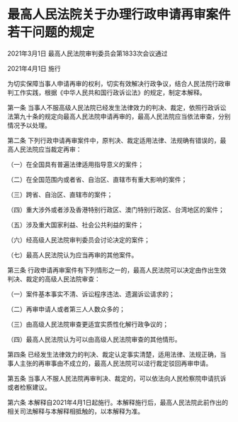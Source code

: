 # 最高人民法院关于办理行政申请再审案件若干问题的规定

2021年3月1日 最高人民法院审判委员会第1833次会议通过

2021年4月1日 施行

<!-- INFO END -->

为切实保障当事人申请再审的权利，切实有效解决行政争议，结合人民法院行政审判工作实践，根据《中华人民共和国行政诉讼法》的规定，制定本解释。

第一条 当事人不服高级人民法院已经发生法律效力的判决、裁定，依照行政诉讼法第九十条的规定向最高人民法院申请再审的，最高人民法院应当依法审查，分别情况予以处理。

第二条 下列行政申请再审案件中，原判决、裁定适用法律、法规确有错误的，最高人民法院应当裁定再审：

（一）在全国具有普遍法律适用指导意义的案件；

（二）在全国范围内或者省、自治区、直辖市有重大影响的案件；

（三）跨省、自治区、直辖市的案件；

（四）重大涉外或者涉及香港特别行政区、澳门特别行政区、台湾地区的案件；

（五）涉及重大国家利益、社会公共利益的案件；

（六）经高级人民法院审判委员会讨论决定的案件；

（七）最高人民法院认为应当再审的其他案件。

第三条 行政申请再审案件有下列情形之一的，最高人民法院可以决定由作出生效判决、裁定的高级人民法院审查：

（一）案件基本事实不清、诉讼程序违法、遗漏诉讼请求的；

（二）再审申请人或者第三人人数众多的；

（三）由高级人民法院审查更适宜实质性化解行政争议的；

（四）最高人民法院认为可以由高级人民法院审查的其他情形。

第四条 已经发生法律效力的判决、裁定认定事实清楚，适用法律、法规正确，当事人主张的再审事由不成立的，最高人民法院可以迳行裁定驳回再审申请。

第五条 当事人不服人民法院再审判决、裁定的，可以依法向人民检察院申请抗诉或者检察建议。

第六条 本解释自2021年4月1日起施行。本解释施行后，最高人民法院此前作出的相关司法解释与本解释相抵触的，以本解释为准。